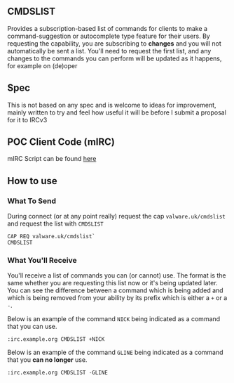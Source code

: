 ## CMDSLIST ##
Provides a subscription-based list of commands for clients to make a command-suggestion or autocomplete type feature for their users.
By requesting the capability, you are subscribing to **changes** and you will not automatically be sent a list. You'll need to request the first list, and any changes to the commands you can perform will be updated as it happens, for example on (de)oper

## Spec ##
This is not based on any spec and is welcome to ideas for improvement, mainly written to try and feel how useful it will be before I submit a proposal for it to IRCv3

## POC Client Code (mIRC) ##
mIRC Script can be found [here](https://github.com/ValwareIRC/mIRC-Scripts/blob/main/autocomplete/autocomplete.mrc)
## How to use ##
### What To Send ###
During connect (or at any point really) request the cap `valware.uk/cmdslist` and request the list with `CMDSLIST`
```
CAP REQ valware.uk/cmdslist`
CMDSLIST
```
### What You'll Receive ###
You'll receive a list of commands you can (or cannot) use. The format is the same whether you are requesting this list now or it's being updated later.
You can see the difference between a command which is being added and which is being removed from your ability by its prefix which is either a `+` or a `-`.

Below is an example of the command `NICK` being indicated as a command that you can use.
```
:irc.example.org CMDSLIST +NICK
```

Below is an example of the command `GLINE` being indicated as a command that you **can no longer** use.
```
:irc.example.org CMDSLIST -GLINE
```

